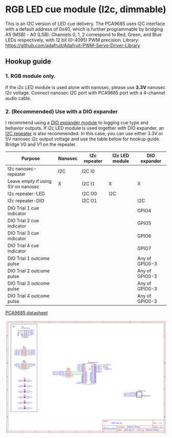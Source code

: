 # RGB LED cue module (I2c, dimmable)
This is an I2C version of LED cue delivery. The PCA9685 uses I2C interface with a default address of 0x40, which is further programmable by bridging A5 (MSB) - A0 (LSB). Channels 0, 1, 2 correspond to Red, Green, and Blue LEDs respectively, with 12 bit (0-4095) PWM precision. Library: https://github.com/adafruit/Adafruit-PWM-Servo-Driver-Library

## Hookup guide
### 1. RGB module only.
If the i2c LED module is used alone with nanosec, please use **3.3V** nanosec I2c voltage. Connect nanosec I2C port with PCA9685 port with a 4-channel audio cable.
### 2. (Recommended) Use with a DIO expander
I recommend using a [DIO expander module](https://github.com/xzhang03/NidaqGUI/tree/master/PCBs/DIO%20expander) to logging cue type and behavior outputs. If i2c LED module is used together with DIO expander, an [I2C repeater](https://github.com/xzhang03/NidaqGUI/tree/master/PCBs/I2C%20repeater) is also recommended. In this case, you can use either 3.3V or 5V nanosec i2c output voltage and use the table below for hookup guide. Bridge V0 and V1 on the repeater.

| Purpose | Nanosec  | I2c repeater | I2c LED module | DIO expander |
| ------- | -------- | ------------ | -------------- | ------------ |
| I2c nanosec-repeater | I2C  | I2C I0 |  |  |
| Leave empty if using 5V on nanosec | X | I2C I1 | X | X |
| I2c repeater-LED     |   | I2C O0  | I2C | |
| I2c repeater-DIO     |   | I2C O1  | | I2C |
| DIO Trial 1 cue indicator  |   |   | | GPIO4 |
| DIO Trial 2 cue indicator  |   |   | | GPIO5 |
| DIO Trial 3 cue indicator |   |   | | GPIO6 |
| DIO Trial 4 cue indicator  |   |   | | GPIO7 |
| DIO Trial 1 outcome pulse  |   |   | | Any of GPIO0-3 |
| DIO Trial 2 outcome pulse  |   |   | | Any of GPIO0-3 |
| DIO Trial 3 outcome pulse |   |   | | Any of GPIO0-3 |
| DIO Trial 4 outcome pulse  |   |   | | Any of GPIO0-3 |

[PCA9685 datasheet](https://www.nxp.com/docs/en/data-sheet/PCA9685.pdf)

![Schematic](./Schematic_LED%20cue%20I2C_2023-01-03.png)
